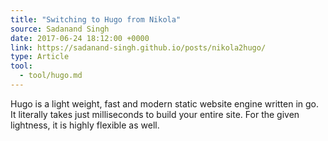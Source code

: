 ```yaml
---
title: "Switching to Hugo from Nikola"
source: Sadanand Singh
date: 2017-06-24 18:12:00 +0000
link: https://sadanand-singh.github.io/posts/nikola2hugo/
type: Article
tool:
  - tool/hugo.md
---
```

Hugo is a light weight, fast and modern static website engine written in go. It literally takes just milliseconds to build your entire site. For the given lightness, it is highly flexible as well. 





